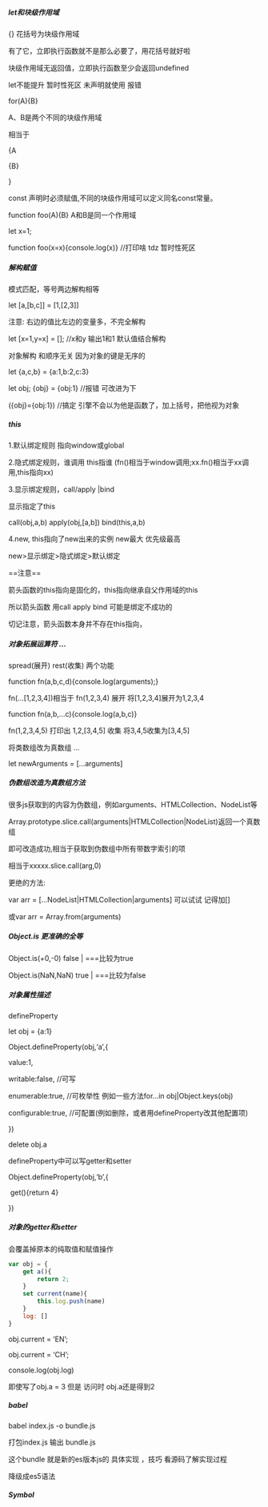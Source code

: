 ##### let和块级作用域

{} 花括号为块级作用域

有了它，立即执行函数就不是那么必要了，用花括号就好啦

块级作用域无返回值，立即执行函数至少会返回undefined

let不能提升 暂时性死区 未声明就使用 报错

for(A){B}

A、B是两个不同的块级作用域

相当于

{A

  {B}

}



const 声明时必须赋值,不同的块级作用域可以定义同名const常量。



function foo(A){B} A和B是同一个作用域



let x=1;

function foo(x=x){console.log(x)} //打印啥 tdz 暂时性死区



##### 解构赋值

模式匹配，等号两边解构相等

let [a,[b,c]] = [1,[2,3]]

注意: 右边的值比左边的变量多，不完全解构



let [x=1,y=x] = []; //x和y 输出1和1 默认值结合解构



对象解构 和顺序无关 因为对象的键是无序的

let {a,c,b} = {a:1,b:2,c:3}



let obj;
{obj} = {obj:1} //报错 可改进为下

({obj}={obj:1}) //搞定 引擎不会以为他是函数了，加上括号，把他视为对象



##### this

1.默认绑定规则 指向window或global

2.隐式绑定规则，谁调用 this指谁 (fn()相当于window调用;xx.fn()相当于xx调用,this指向xx)

3.显示绑定规则，call/apply |bind

  显示指定了this

  call(obj,a,b) apply(obj,[a,b]) bind(this,a,b)

4.new, this指向了new出来的实例 new最大 优先级最高

new>显示绑定>隐式绑定>默认绑定



==注意==

箭头函数的this指向是固化的，this指向继承自父作用域的this

所以箭头函数 用call apply bind 可能是绑定不成功的

切记注意，箭头函数本身并不存在this指向，



##### 对象拓展运算符 ...

spread(展开) rest(收集) 两个功能

function fn(a,b,c,d){console.log(arguments);}

fn(...[1,2,3,4])相当于 fn(1,2,3,4) 展开 将[1,2,3,4]展开为1,2,3,4



function fn(a,b,...c){console.log(a,b,c)}

fn(1,2,3,4,5) 打印出 1,2,[3,4,5] 收集 将3,4,5收集为[3,4,5]



将类数组改为真数组 ...

let newArguments = [...arguments]



##### 伪数组改造为真数组方法

很多js获取到的内容为伪数组，例如arguments、HTMLCollection、NodeList等

Array.prototype.slice.call(arguments|HTMLCollection|NodeList)返回一个真数组

即可改造成功,相当于获取到伪数组中所有带数字索引的项 

相当于xxxxx.slice.call(arg,0)



更绝的方法:

var arr = [...NodeList|HTMLCollection|arguments] 可以试试 记得加[]

或var arr = Array.from(arguments)



##### Object.is 更准确的全等

Object.is(+0,-0) false  | ===比较为true

Object.is(NaN,NaN) true | ===比较为false



##### 对象属性描述

defineProperty

let obj = {a:1}

Object.defineProperty(obj,‘a’,{

  value:1,

  writable:false, //可写

  enumerable:true, //可枚举性 例如一些方法for...in obj|Object.keys(obj)

  configurable:true, //可配置(例如删除，或者用defineProperty改其他配置项)

})

delete obj.a

defineProperty中可以写getter和setter

Object.defineProperty(obj,‘b’,{

​    get(){return 4}

})



##### 对象的getter和setter

会覆盖掉原本的纯取值和赋值操作

```javascript
var obj = {
    get a(){
        return 2;
    }
    set current(name){
        this.log.push(name)
    }
	log: []
}
```

obj.current = ‘EN’;

obj.current = ‘CH’;

console.log(obj.log)

即使写了obj.a = 3 但是 访问时 obj.a还是得到2





##### babel

babel index.js -o bundle.js

打包index.js 输出 bundle.js



这个bundle 就是新的es版本js的 具体实现 ，技巧 看源码了解实现过程

降级成es5语法



##### Symbol

